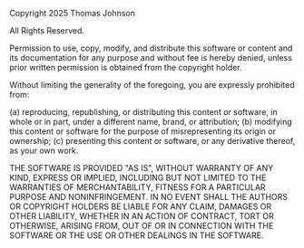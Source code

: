 Copyright 2025 Thomas Johnson

All Rights Reserved.

Permission to use, copy, modify, and distribute this software or content and its
documentation for any purpose and without fee is hereby denied, unless
prior written permission is obtained from the copyright holder.

Without limiting the generality of the foregoing, you are expressly prohibited from:

(a) reproducing, republishing, or distributing this content or software, in whole or in part, under a different name, brand, or attribution;
(b) modifying this content or software for the purpose of misrepresenting its origin or ownership;
(c) presenting this content or software, or any derivative thereof, as your own work.

THE SOFTWARE IS PROVIDED "AS IS", WITHOUT WARRANTY OF ANY KIND, EXPRESS OR
IMPLIED, INCLUDING BUT NOT LIMITED TO THE WARRANTIES OF MERCHANTABILITY,
FITNESS FOR A PARTICULAR PURPOSE AND NONINFRINGEMENT. IN NO EVENT SHALL THE
AUTHORS OR COPYRIGHT HOLDERS BE LIABLE FOR ANY CLAIM, DAMAGES OR OTHER
LIABILITY, WHETHER IN AN ACTION OF CONTRACT, TORT OR OTHERWISE, ARISING FROM,
OUT OF OR IN CONNECTION WITH THE SOFTWARE OR THE USE OR OTHER DEALINGS IN THE
SOFTWARE.
